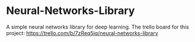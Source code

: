 # Neural-Networks-Library
A simple neural networks library for deep learning.
The trello board for this project: https://trello.com/b/7zReq5jq/neural-networks-library
